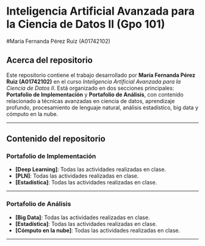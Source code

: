 # Inteligencia Artificial Avanzada para la Ciencia de Datos II (Gpo 101)
#María Fernanda Pérez Ruiz (A01742102)

## Acerca del repositorio
Este repositorio contiene el trabajo desarrollado por **María Fernanda Pérez Ruiz (A01742102)** en el curso *Inteligencia Artificial Avanzada para la Ciencia de Datos II*. Está organizado en dos secciones principales: **Portafolio de Implementación** y **Portafolio de Análisis**, con contenido relacionado a técnicas avanzadas en ciencia de datos, aprendizaje profundo, procesamiento de lenguaje natural, análisis estadístico, big data y cómputo en la nube.

---

## Contenido del repositorio

### Portafolio de Implementación

- **[Deep Learning]**: Todas las actividades realizadas en clase.
- **[PLN]**: Todas las actividades realizadas en clase.
- **[Estadística]**: Todas las actividades realizadas en clase.

---

### Portafolio de Análisis

- **[Big Data]**: Todas las actividades realizadas en clase.
- **[Estadística]**: Todas las actividades realizadas en clase.
- **[Cómputo en la nube]**: Todas las actividades realizadas en clase.

---

